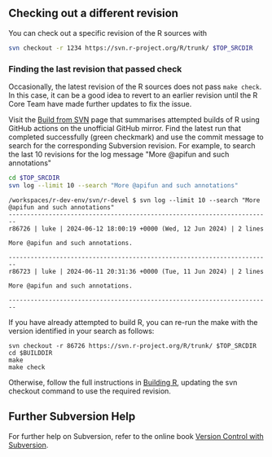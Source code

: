 ## Checking out a different revision

You can check out a specific revision of the R sources with

```bash
svn checkout -r 1234 https://svn.r-project.org/R/trunk/ $TOP_SRCDIR
```

### Finding the last revision that passed check

Occasionally, the latest revision of the R sources does not pass `make check`.
In this case, it can be a good idea to revert to an earlier revision until the R Core Team have made further updates to fix the issue.

Visit the [Build from SVN](https://github.com/r-devel/r-svn/actions/workflows/build-svn.yaml) page that summarises attempted builds of R using GitHub actions on the unofficial GitHub mirror.
Find the latest run that completed successfully (green checkmark) and use the commit message to search for the corresponding Subversion revision.
For example, to search the last 10 revisions for the log message "More @apifun and such annotations"

```bash
cd $TOP_SRCDIR
svn log --limit 10 --search "More @apifun and such annotations"
```

```
/workspaces/r-dev-env/svn/r-devel $ svn log --limit 10 --search "More @apifun and such annotations"
------------------------------------------------------------------------
r86726 | luke | 2024-06-12 18:00:19 +0000 (Wed, 12 Jun 2024) | 2 lines

More @apifun and such annotations.

------------------------------------------------------------------------
r86723 | luke | 2024-06-11 20:31:36 +0000 (Tue, 11 Jun 2024) | 2 lines

More @apifun and such annotations.

------------------------------------------------------------------------
```

If you have already attempted to build R, you can re-run the make with the version identified in your search as follows:

```
svn checkout -r 86726 https://svn.r-project.org/R/trunk/ $TOP_SRCDIR
cd $BUILDDIR
make
make check
```

Otherwise, follow the full instructions in [Building R](./building_r.md), updating the svn checkout command to use the required revision.

## Further Subversion Help

For further help on Subversion, refer to the online book [Version Control with Subversion](https://svnbook.red-bean.com/).
